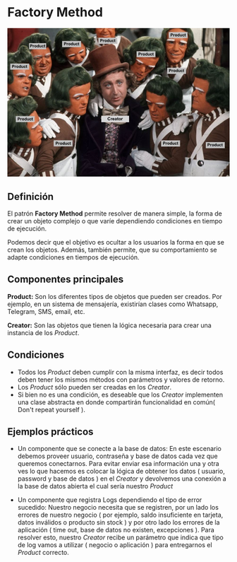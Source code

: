 # Factory Method
<p align="center">
  <img src="../imgs/willy-wonka.jpg">
</p> 

## Definición
El patrón **Factory Method** permite resolver de manera simple, la forma de crear un objeto complejo o que varíe dependiendo condiciones en tiempo de ejecución.
 
Podemos decir que el objetivo es ocultar a los usuarios la forma en que se crean los objetos. Además, también permite, que su comportamiento se adapte condiciones en tiempos de ejecución.

## Componentes principales
**Product:** Son los diferentes tipos de objetos que pueden ser creados. Por ejemplo, en un sistema de mensajería, existirían clases como Whatsapp, Telegram, SMS, email, etc.
 
**Creator:** Son las objetos que tienen la lógica necesaria para crear una instancia de los *Product*.

## Condiciones
- Todos los *Product* deben cumplir con la misma interfaz, es decir todos deben tener los mismos métodos con parámetros y valores de retorno.
- Los *Product* sólo pueden ser creadas en los *Creator*.
- Si bien no es una condición, es deseable que los *Creator* implementen una clase abstracta en donde compartirán funcionalidad en común( Don't repeat yourself ).

## Ejemplos prácticos
 
- Un componente que se conecte a la base de datos: En este escenario debemos proveer usuario, contraseña y base de datos cada vez que queremos conectarnos. Para evitar enviar esa información una y otra ves lo que hacemos es colocar la lógica de obtener los datos ( usuario, password y base de datos ) en el *Creator* y devolvemos una conexión a la base de datos abierta el cual sería nuestro *Product*

- Un componente que registra Logs dependiendo el tipo de error sucedido: Nuestro negocio necesita que se registren, por un lado los errores de nuestro negocio ( por ejemplo, saldo insuficiente en tarjeta, datos inválidos o producto sin stock ) y por otro lado los errores de la aplicación ( time out, base de datos no existen, excepciones ). Para resolver esto, nuestro *Creator* recibe un parámetro que indica que tipo de log vamos a utilizar ( negocio o aplicación ) para entregarnos el *Product* correcto.